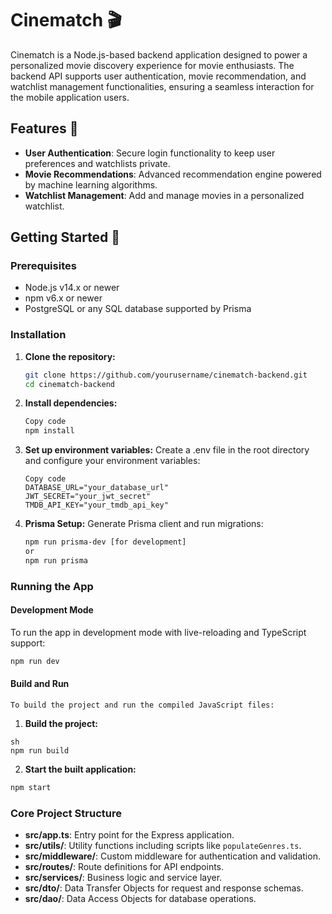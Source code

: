 # Cinematch 🎬

Cinematch is a Node.js-based backend application designed to power a personalized movie discovery experience for movie enthusiasts. The backend API supports user authentication, movie recommendation, and watchlist management functionalities, ensuring a seamless interaction for the mobile application users.

## Features 🌟

- **User Authentication**: Secure login functionality to keep user preferences and watchlists private.
- **Movie Recommendations**: Advanced recommendation engine powered by machine learning algorithms.
- **Watchlist Management**: Add and manage movies in a personalized watchlist.

## Getting Started 🚀

### Prerequisites

- Node.js v14.x or newer
- npm v6.x or newer
- PostgreSQL or any SQL database supported by Prisma

### Installation

1. **Clone the repository:**

   ```sh
   git clone https://github.com/yourusername/cinematch-backend.git
   cd cinematch-backend
   ```

2. **Install dependencies:**

   ```sh
   Copy code
   npm install
   ```

3. **Set up environment variables:**
   Create a .env file in the root directory and configure your environment variables:

   ```env
   Copy code
   DATABASE_URL="your_database_url"
   JWT_SECRET="your_jwt_secret"
   TMDB_API_KEY="your_tmdb_api_key"
   ```

4. **Prisma Setup:**
   Generate Prisma client and run migrations:
   ```sh
   npm run prisma-dev [for development]
   or
   npm run prisma
   ```

### Running the App

#### Development Mode

To run the app in development mode with live-reloading and TypeScript support:

```sh
npm run dev
```

#### Build and Run

    To build the project and run the compiled JavaScript files:

1. **Build the project:**

```
sh
npm run build
```

2. **Start the built application:**

```sh
npm start
```

### Core Project Structure

- **src/app.ts**: Entry point for the Express application.
- **src/utils/**: Utility functions including scripts like `populateGenres.ts`.
- **src/middleware/**: Custom middleware for authentication and validation.
- **src/routes/**: Route definitions for API endpoints.
- **src/services/**: Business logic and service layer.
- **src/dto/**: Data Transfer Objects for request and response schemas.
- **src/dao/**: Data Access Objects for database operations.
